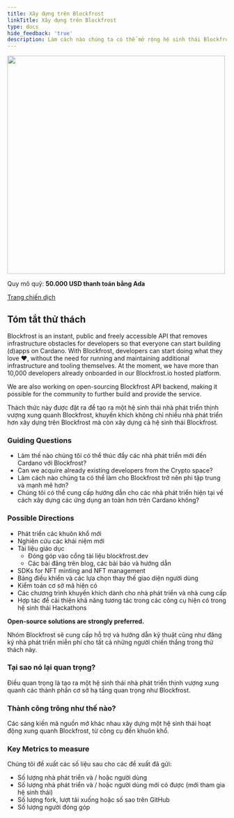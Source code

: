 ```yaml
---
title: Xây dựng trên Blockfrost
linkTitle: Xây dựng trên Blockfrost
type: docs
hide_feedback: 'true'
description: Làm cách nào chúng ta có thể mở rộng hệ sinh thái Blockfrost để thúc đẩy sự chấp nhận của các nhà phát triển trên Cardano?
---
```


<img src="https://cardano.ideascale.com/community-library/accounts/93/936143/Public/12-Building-on-Blockfrost-fdb9c3.png" style="width:500px;height500px">

Quy mô quỹ: **50.000 USD thanh toán bằng Ada**

[Trang chiến dịch](https://cardano.ideascale.com/c/campaigns/26603/about)

## Tóm tắt thử thách

Blockfrost is an instant, public and freely accessible API that removes infrastructure obstacles for developers so that everyone can start building (d)apps on Cardano. With Blockfrost, developers can start doing what they love ❤️, without the need for running and maintaining additional infrastructure and tooling themselves. At the moment, we have more than 10,000 developers already onboarded in our Blockfrost.io hosted platform.

We are also working on open-sourcing Blockfrost API backend, making it possible for the community to further build and provide the service.

Thách thức này được đặt ra để tạo ra một hệ sinh thái nhà phát triển thịnh vượng xung quanh Blockfrost, khuyến khích không chỉ nhiều nhà phát triển hơn xây dựng trên Blockfrost mà còn xây dựng cả hệ sinh thái Blockfrost.

### Guiding Questions

- Làm thế nào chúng tôi có thể thúc đẩy các nhà phát triển mới đến Cardano với Blockfrost?
- Can we acquire already existing developers from the Crypto space?
- Làm cách nào chúng ta có thể làm cho Blockfrost trở nên phi tập trung và mạnh mẽ hơn?
- Chúng tôi có thể cung cấp hướng dẫn cho các nhà phát triển hiện tại về cách xây dựng các ứng dụng an toàn hơn trên Cardano không?

### Possible Directions

- Phát triển các khuôn khổ mới
- Nghiên cứu các khái niệm mới
- Tài liệu giáo dục
    - Đóng góp vào cổng tài liệu blockfrost.dev
    - Các bài đăng trên blog, các bài báo và hướng dẫn
- SDKs for NFT minting and NFT management
- Bảng điều khiển và các lựa chọn thay thế giao diện người dùng
- Kiểm toán cơ sở mã hiện có
- Các chương trình khuyến khích dành cho nhà phát triển và nhà cung cấp
- Hợp tác để cải thiện khả năng tương tác trong các công cụ hiện có trong hệ sinh thái Hackathons

**Open-source solutions are strongly preferred.**

Nhóm Blockfrost sẽ cung cấp hỗ trợ và hướng dẫn kỹ thuật cũng như đăng ký nhà phát triển miễn phí cho tất cả những người chiến thắng trong thử thách này.

### Tại sao nó lại quan trọng?

Điều quan trọng là tạo ra một hệ sinh thái nhà phát triển thịnh vượng xung quanh các thành phần cơ sở hạ tầng quan trọng như Blockfrost.

### Thành công trông như thế nào?

Các sáng kiến mã nguồn mở khác nhau xây dựng một hệ sinh thái hoạt động xung quanh Blockfrost, từ công cụ đến khuôn khổ.

### Key Metrics to measure

Chúng tôi đề xuất các số liệu sau cho các đề xuất đã gửi:

- Số lượng nhà phát triển và / hoặc người dùng
- Số lượng nhà phát triển và / hoặc người dùng mới có được (mới tham gia hệ sinh thái)
- Số lượng fork, lượt tải xuống hoặc số sao trên GitHub
- Số lượng người đóng góp

